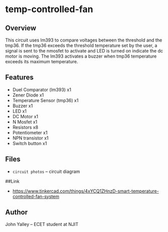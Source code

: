 # temp-controlled-fan

## Overview
This circuit uses lm393 to compare voltages between the threshold and the tmp36. If the tmp36 exceeds the threshold temperature set by the user, a signal is sent to the nmosfet to activate and LED is turned on indicate the dc motor is moving. The lm393 activates a buzzer when tmp36 temperature exceeds its maximum temperature. 

## Features
- Duel Comparator (lm393) x1
- Zener Diode x1
- Temperature Sensor (tmp36) x1
- Buzzer x1
- LED x1
- DC Motor x1
- N Mosfet x1
- Resistors x8
- Potentiometer x1
- NPN transistor x1
- Switch button x1

## Files
- `circuit photos` – circuit diagram

##Link
- https://www.tinkercad.com/things/4xYCQ1ZHnzD-smart-temperature-controlled-fan-system
  

## Author
John Yalley – ECET student at NJIT
